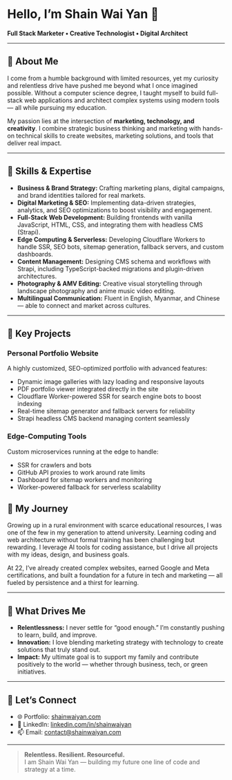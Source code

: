 # Hello, I’m Shain Wai Yan 👋

**Full Stack Marketer • Creative Technologist • Digital Architect**

---

## 🔹 About Me

I come from a humble background with limited resources, yet my curiosity and relentless drive have pushed me beyond what I once imagined possible. Without a computer science degree, I taught myself to build full-stack web applications and architect complex systems using modern tools — all while pursuing my education.

My passion lies at the intersection of **marketing, technology, and creativity**. I combine strategic business thinking and marketing with hands-on technical skills to create websites, marketing solutions, and tools that deliver real impact.

---

## 🔹 Skills & Expertise

- **Business & Brand Strategy:** Crafting marketing plans, digital campaigns, and brand identities tailored for real markets.
- **Digital Marketing & SEO:** Implementing data-driven strategies, analytics, and SEO optimizations to boost visibility and engagement.
- **Full-Stack Web Development:** Building frontends with vanilla JavaScript, HTML, CSS, and integrating them with headless CMS (Strapi).
- **Edge Computing & Serverless:** Developing Cloudflare Workers to handle SSR, SEO bots, sitemap generation, fallback servers, and custom dashboards.
- **Content Management:** Designing CMS schema and workflows with Strapi, including TypeScript-backed migrations and plugin-driven architectures.
- **Photography & AMV Editing:** Creative visual storytelling through landscape photography and anime music video editing.
- **Multilingual Communication:** Fluent in English, Myanmar, and Chinese — able to connect and market across cultures.

---

## 🔹 Key Projects

### Personal Portfolio Website  
A highly customized, SEO-optimized portfolio with advanced features:
- Dynamic image galleries with lazy loading and responsive layouts  
- PDF portfolio viewer integrated directly in the site  
- Cloudflare Worker-powered SSR for search engine bots to boost indexing  
- Real-time sitemap generator and fallback servers for reliability  
- Strapi headless CMS backend managing content seamlessly  

### Edge-Computing Tools  
Custom microservices running at the edge to handle:  
- SSR for crawlers and bots  
- GitHub API proxies to work around rate limits  
- Dashboard for sitemap workers and monitoring  
- Worker-powered fallback for serverless scalability  


## 🔹 My Journey

Growing up in a rural environment with scarce educational resources, I was one of the few in my generation to attend university. Learning coding and web architecture without formal training has been challenging but rewarding. I leverage AI tools for coding assistance, but I drive all projects with my ideas, design, and business goals.

At 22, I’ve already created complex websites, earned Google and Meta certifications, and built a foundation for a future in tech and marketing — all fueled by persistence and a thirst for learning.

---

## 🔹 What Drives Me

- **Relentlessness:** I never settle for “good enough.” I’m constantly pushing to learn, build, and improve.  
- **Innovation:** I love blending marketing strategy with technology to create solutions that truly stand out.  
- **Impact:** My ultimate goal is to support my family and contribute positively to the world — whether through business, tech, or green initiatives.  

---

## 🔹 Let’s Connect

- 🌐 Portfolio: [shainwaiyan.com](https://shainwaiyan.com)  
- 🔗 LinkedIn: [linkedin.com/in/shainwaiyan](https://linkedin.com/in/shainwaiyan)  
- 📫 Email: contact@shainwaiyan.com  

---

> **Relentless. Resilient. Resourceful.**  
> I am Shain Wai Yan — building my future one line of code and strategy at a time.
